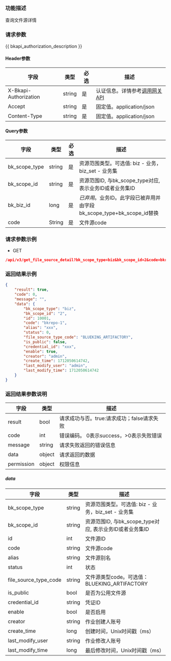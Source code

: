 ### 功能描述

查询文件源详情

### 请求参数

{{ bkapi_authorization_description }}

#### Header参数

| 字段      |  类型      | 必选   |  描述      |
|-----------|------------|--------|------------|
| X-Bkapi-Authorization       |  string    | 是     | 认证信息。详情参考[调用网关 API](https://github.com/TencentBlueKing/BKDocs/blob/master/ZH/7.0/APIGateway/apigateway/use-api/use-apigw-api.md) |
| Accept       |  string    | 是     | 固定值。application/json|
| Content-Type |  string    | 是     | 固定值。application/json|

#### Query参数

| 字段                   |  类型       | 必选   |  描述       |
|------------------------|------------|--------|------------|
| bk_scope_type | string | 是     | 资源范围类型。可选值: biz - 业务，biz_set - 业务集 |
| bk_scope_id | string | 是 | 资源范围ID, 与bk_scope_type对应, 表示业务ID或者业务集ID |
| bk_biz_id        |  long       | 是     | *已弃用*。业务ID。此字段已被弃用并由字段bk_scope_type+bk_scope_id替换 |
| code          | String | 是   | 文件源code                                              |

### 请求参数示例

- GET
```json
/api/v3/get_file_source_detail?bk_scope_type=biz&bk_scope_id=2&code=bkrepo-1
```

### 返回结果示例

```json
{
    "result": true,
    "code": 0,
    "message": "",
    "data": {
        "bk_scope_type": "biz",
        "bk_scope_id": "2",
        "id": 10001,
        "code": "bkrepo-1",
        "alias": "xxx",
        "status": 0,
        "file_source_type_code": "BLUEKING_ARTIFACTORY",
        "is_public": false,
        "credential_id": "xxx",
        "enable": true,
        "creator": "admin",
        "create_time": 1712050614742,
        "last_modify_user": "admin",
        "last_modify_time": 1712050614742
    }
}
```

### 返回结果参数说明

| 字段      | 类型      | 描述      |
|-----------|-----------|-----------|
| result       | bool   | 请求成功与否。true:请求成功；false请求失败 |
| code         | int    | 错误编码。 0表示success，>0表示失败错误 |
| message      | string | 请求失败返回的错误信息|
| data         | object | 请求返回的数据|
| permission   | object | 权限信息|

##### data
| 字段             | 类型   | 描述                                                         |
| ---------------- | ------ | ------------------------------------------------------------ |
| bk_scope_type    | string | 资源范围类型。可选值: biz - 业务，biz_set - 业务集           |
| bk_scope_id      | string | 资源范围ID, 与bk_scope_type对应, 表示业务ID或者业务集ID      |
| id               | int    | 文件源ID                                                     |
| code             | string | 文件源code                                                   |
| alias            | string | 文件源别名                                                   |
| status           | int    | 状态                                                         |
| file_source_type_code | string    | 文件源类型code。可选值：BLUEKING_ARTIFACTORY |
| is_public        | bool   | 是否为公用文件源                                             |
| credential_id    | string | 凭证ID                                                       |
| enable           | bool   | 是否启用                                                     |
| creator          | string | 作业创建人账号                                               |
| create_time      | long   | 创建时间，Unix时间戳（ms）                                        |
| last_modify_user | string | 作业修改人账号                                               |
| last_modify_time | long   | 最后修改时间，Unix时间戳（ms）                                   |
